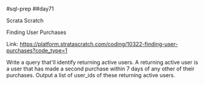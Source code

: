 #sql-prep
##day71

Scrata Scratch

Finding User Purchases

Link:
https://platform.stratascratch.com/coding/10322-finding-user-purchases?code_type=1

Write a query that'll identify returning active users. A returning active user is a user that has made a second purchase within 7 days of any other of their purchases. Output a list of user_ids of these returning active users.